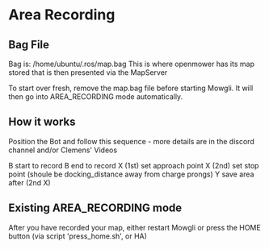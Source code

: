 # Area Recording
## Bag File

Bag is: /home/ubuntu/.ros/map.bag
This is where openmower has its map stored that is then presented via the MapServer

To start over fresh, remove the map.bag file before starting Mowgli. It will then go into AREA_RECORDING mode automatically.


## How it works

Position the Bot and follow this sequence - more details are in the discord channel and/or Clemens' Videos

 B start to record
 B end to record
 X (1st) set approach point
 X (2nd) set stop point (shoule be docking_distance away from charge prongs)
 Y save area after (2nd X)

## Existing AREA_RECORDING mode

After you have recorded your map, either restart Mowgli or press the HOME button (via script 'press_home.sh', or HA)
